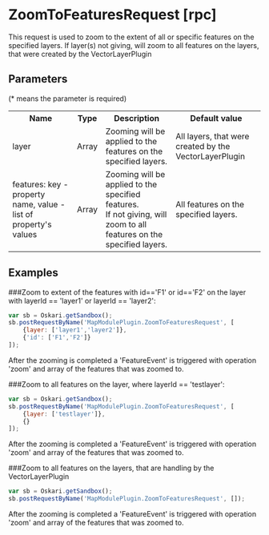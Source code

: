 # ZoomToFeaturesRequest [rpc]

This request is used to zoom to the extent of all or specific features on the specified layers. If layer(s) not giving, will zoom to all features on the layers, that were created by the VectorLayerPlugin

## Parameters

(* means the parameter is required)

<table class="table">
<tr>
  <th> Name</th><th> Type</th><th> Description</th><th> Default value</th>
</tr>
<tr>
  <td> layer</td><td> Array</td><td> Zooming will be applied to the features on the specified layers. </td><td> All layers, that were created by the VectorLayerPlugin</td>
</tr>
<tr>
  <td> features: key - property name, value - list of property's values </td><td> Array</td><td> Zooming will be applied to the specified features. <br> If not giving, will zoom to all features on the specified layers.</td><td> All features on the specified layers.</td>
</tr>
</table>

## Examples

###Zoom to extent of the features with id=='F1' or id=='F2' on the layer with layerId == 'layer1' or layerId == 'layer2':

```javascript
var sb = Oskari.getSandbox();
sb.postRequestByName('MapModulePlugin.ZoomToFeaturesRequest', [
	{layer: ['layer1','layer2']}, 
	{'id': ['F1','F2']}
]);
```

After the zooming is completed a 'FeatureEvent' is triggered with operation 'zoom' and array of the features that was zoomed to.

###Zoom to all features on the layer, where layerId == 'testlayer':

```javascript
var sb = Oskari.getSandbox();
sb.postRequestByName('MapModulePlugin.ZoomToFeaturesRequest', [
	{layer: ['testlayer']}, 
	{}
]);
```
After the zooming is completed a 'FeatureEvent' is triggered with operation 'zoom' and array of the features that was zoomed to.

###Zoom to all features on the layers, that are handling by the VectorLayerPlugin 

```javascript
var sb = Oskari.getSandbox();
sb.postRequestByName('MapModulePlugin.ZoomToFeaturesRequest', []);
```
After the zooming is completed a 'FeatureEvent' is triggered with operation 'zoom' and array of the features that was zoomed to.